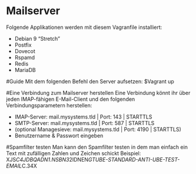 # Mailserver
Folgende Applikationen werden mit diesem Vagranfile installiert:
* Debian 9 “Stretch”
* Postfix
* Dovecot
* Rspamd
* Redis
* MariaDB

#Guide
Mit dem folgenden Befehl den Server aufsetzen:
  $Vagrant up
  
#Eine Verbindung zum Mailserver herstellen
Eine Verbindung könnt ihr über jeden IMAP-fähigen E-Mail-Client und den folgenden Verbindungsparametern herstellen:
* IMAP-Server: mail.mysystems.tld | Port: 143 | STARTTLS
* SMTP-Server: mail.mysystems.tld | Port: 587 | STARTTLS
* (optional Managesieve: mail.mysystems.tld | Port: 4190 | STARTTLS)
* Benutzername & Passwort eingeben

#Spamfilter testen
Man kann den Spamfilter testen in dem man einfach ein Text mit zufälligen Zahlen und Zeichen schickt Beispiel:
  XJS*C4JDBQADN1.NSBN3*2IDNEN*GTUBE-STANDARD-ANTI-UBE-TEST-EMAIL*C.34X
